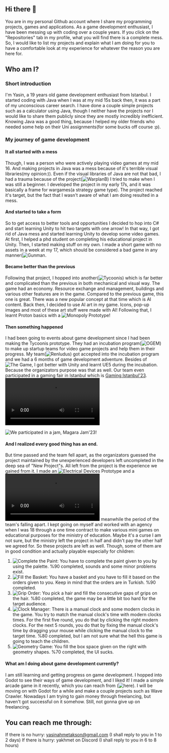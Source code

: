 ## Hi there 👋
You are in my personal Github account where I share my programming projects, games and applications. As a game development enthusiast, I have been messing up with coding over a couple years. If you click on the "Repositories" tab in my profile, what you will find there is a complete mess. So, I would like to list my projects and explain what I am doing for you to have a comfortable look at my experience for whatever the reason you are here for.

## Who am I?
### Short introduction
I'm Yasin, a 19 years old game development enthusiast from Istanbul. I started coding with Java when I was at my mid 15s back then, it was a part of my unconscious career search. I have done a couple simple projects such as a calculator using Java, though I neither have the projects nor I would like to share them publicly since they are mostly incredibly inefficient. Knowing Java was a good thing, because I helped my older friends who needed some help on their Uni assignments(for some bucks off course :p).

### My journey of game development
#### It all started with a mess
Though, I was a person who were actively playing video games at my mid 16. And making projects in Java was a mess because of it's terrible visual libraries(my opinion:)). Even if the visual libraries of Java are not that bad, I had a trauma because of the project(![WarplanB](https://github.com/YasinAhmet/WarplanB)) I tried to make when I was still a beginner. I developed the project in my early 17s, and it was basically a frame for wargames(a strategy game type). The project reached it's target, but the fact that I wasn't aware of what I am doing resulted in a mess.

#### And started to take a form
So to get access to better tools and opportunities I decided to hop into C# and start learning Unity to hit two targets with one arrow! In that way, I got rid of Java mess and started learning Unity to develop some video games. At first, I helped a phd student on completing his educational project in Unity. Then, I started making stuff on my own. I made a short game with no assets in a week at my 17, which should be considered a bad game in any manner(![Gunman](https://github.com/YasinAhmet/theGUNMAN). 

#### Became better than the previous
Following that project, I hopped into another(![Tycoonis](https://github.com/YasinAhmet/Tycoonis)) which is far better and complicated than the previous in both mechanical and visual way. The game had an economy. Resource exchange and management, buildings and various other features are in the game. Compared to the previous game, this one is great. There was a new popular concept at that time which is AI content. Back then, I decided to use AI art in my game. Icons, pop-up images and most of these art stuff were made with AI! Following that, I learnt Proton basics with a ![Monopoly Prototype](https://youtu.be/xKpALXtAejA)!

#### Then something happened
I had been going to events about game development since I had been making the Tycoonis prototype. They had an incubation program(![OGEM](https://ogem.istanbul/)) to make up startup teams for video game projects and help them in their progress. My team(![Renludus](https://www.linkedin.com/company/renludus/)) got accepted into the incubation program and we had a 6 months of game development adventure. Besides of ![The Game](https://www.youtube.com/watch?v=d18b9dI5pBk), I got better with Unity and learnt UE5 during the incubation. Because the organizators purpose was that as well. Our team even participated in a gaming fair in Istanbul which is [Gaming Istanbul'23](https://cdn.discordapp.com/attachments/803750186811392044/1249335024969318410/20230923_1350040.jpg?ex=6666ed69&is=66659be9&hm=3a150d4bd626eed0574fa888e014adb774376fcda0b714eddc75ac72ca7408b6&). ![Just a video of the cute doggie from our workplace](https://github.com/YasinAhmet/YasinAhmet/blob/main/VID_20230622_101006.mp4)

![We participated in a jam, Magara Jam'23!](https://www.youtube.com/watch?v=_5JojEbNE1M)

#### And I realized every good thing has an end.
But time passed and the team fell apart, as the organizators guessed the project maintained by the unexperienced developers left uncompleted in the deep sea of "New Project"s. All left from the project is the experience we gained from it. I made an ![Electrical Devices Prototype](https://youtu.be/To-IN9k8qWU) and a ![Darkest Dungeon Prototype](https://github.com/YasinAhmet/YasinAhmet/blob/main/2023-10-25_16-48-58.mp4) meanwhile the period of the team's falling apart. I kept going on myself and worked with an agency when I was 18 through a one time contract to make various mini games on educational purposes for the ministry of education. Maybe it's a curse I am not sure, but the ministry left the project in half and didn't pay the other half we agreed for. So these projects are left as well. Though, some of them are in good condition and actually playable especially for children:

1. ![Complete the Paint](https://yasinahmet.github.io/SekilDoldurma/): You have to complete the paint given to you by using the palette. %90 completed, sounds and some minor problems exist.
2. ![Fill the Basket](https://yasinahmet.github.io/SepetDoldurma/): You have a basket and you have to fill it based on the orders given to you. Keep in mind that the orders are in Turkish. %90 completed.
3. ![Grip Order](https://yasinahmet.github.io/TokaYerlestirme/): You pick a hair and fill the consecutive gaps of grips on the hair. %80 completed, the game may be a little bit too hard for the target audience. 
4. ![Clock Manager](https://yasinahmet.github.io/SaatTahmin/): There is a manual clock and some modern clocks in the game. You try to match the manual clock's time with modern clocks times. For the first five round, you do that by clicking the right modern clocks. For the next 5 rounds, you do that by fixing the manual clock's time by dragging your mouse while clicking the manual clock to the target time. %80 completed, but I am not sure what the hell this game is going to teach the children.
5. ![Geometry Game](https://yasinahmet.github.io/Geometri/): You fill the box space given on the right with geometry shapes. %70 completed, the UI sucks.

#### What am I doing about game development currently?
I am still learning and getting progress on game development. I hopped into Godot to see their ways of game development, and I liked it! I made a simple arcade game in it recently, which you can reach from (![here](https://yasinahmet.itch.io/wave-crawler)). I will be moving on with Godot for a while and make a couple projects such as Wave Crawler. Nowadays I am trying to gain money through freelancing, but haven't got successful on it somehow. Still, not gonna give up on freelancing. 

## You can reach me through:
If there is no hurry: yasinahmetakson@gmail.com (I shall reply to you in 1 to 2 days)
If there is hurry: yakhmet on Discord (I shall reply to you in 6 to 8 hours)
